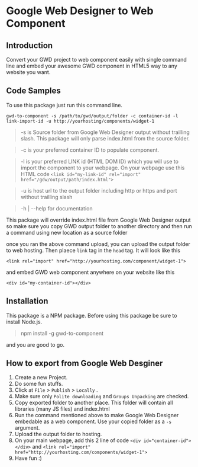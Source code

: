 # Google Web Designer to Web Component

## Introduction

Convert your GWD project to web component easily with single command line and embed your awesome GWD component in HTML5 way  to any website you want.

## Code Samples

To use this package just run this command line.

`gwd-to-component -s /path/to/gwd/output/folder -c container-id -l link-import-id -u http://yourhosting/components/widget-1`

> -s is Source folder from Google Web Designer output without trailling slash. This package will only parse index.html from the source folder.

> -c is your preferred container ID to populate component.

> -l is your preferred LINK id (HTML DOM ID) which you will use to import the component to your webpage. On your webpage use this HTML code `<link id="my-link-id" rel="import" href="/gdw/output/path/index.html">`

> -u is host url to the output folder including http or https and port without trailling slash

> -h | --help for documentation

This package will override index.html file from Google Web Designer output so make sure you copy GWD output folder
to another directory and then run a command using new location as a source folder

once you ran the above command upload, you can upload the output folder to web hosting. Then plaece `link` tag in the `head` tag. It will look like this

`<link rel="import" href="http://yourhosting.com/component/widget-1">`

and embed GWD web component anywhere on your website like this

`<div id="my-container-id"></div>`

## Installation

This package is a NPM package. Before using this package be sure to install Node.js. 

> npm install -g gwd-to-component

and you are good to go.

## How to export from Google Web Desginer

1. Create a new Project.
2. Do some fun stuffs.
3. Click at `File` > `Publish` > `Locally` .
4. Make sure only `Polite downloading` and `Groups Unpacking` are checked.
5. Copy exported folder to another place. This folder will contain all libraries (many JS files) and index.html
6. Run the command mentioned above to make Google Web Designer embedable as a web component. Use your copied folder as a `-s` argument.
7. Upload the output folder to hosting.
8. On your main webpage, add this 2 line of code `<div id="container-id"></div>` and `<link rel="import" href="http://yourhosting.com/components/widget-1">`
9. Have fun :)